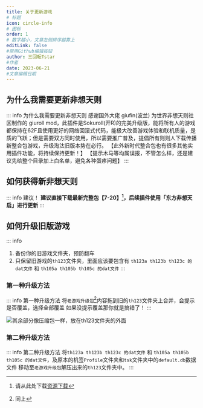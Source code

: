 ```yaml
---
title: 关于更新游戏
# 标题
icon: circle-info
# 图标
order: 1
# 数字越小，文章左侧排序越靠上
editLink: false
#禁用Github编辑按钮
author: 三回転Tstar
#作者
date: 2023-06-21
#文章编辑日期
---
```


## 为什么我需要更新非想天则
::: info 为什么我需要更新非想天则
感谢国外大佬 giufin(波兰) 为世界非想天则社区制作的 giuroll mod，此插件是Sokuroll(开R)的完美升级版，能将所有人的游戏都保持在62F且使用更好的网络回滚式代码，能极大改善游戏体验和联机质量，是质的飞跃；但是需要双方同时使用，所以需要推广普及，提倡所有则则人下载传播新整合包游戏，升级淘汰旧版本势在必行。
【此外新时代整合包也有很多其他实用插件功能，将持续保持更新！】
【提示木马等均属误报，不管怎么样，还是建议先给整个目录加上白名单，避免各种蛋疼问题】 
:::

## 如何获得新非想天则

::: info 建议！
**建议直接下载最新完整包【7-20】[^first]，后续插件使用「东方非想天启」进行更新**
:::

## 如何升级旧版游戏
::: info
1. 备份你的旧游戏文件夹，预防翻车
2. 只保留旧游戏的``` th123 ```文件夹，里面应该要包含有 `th123a th123b th123c 的dat文件` 和 `th105a th105b th105c 的dat文件`
:::

### 第一种升级方法
::: info 第一种升级方法
将```老游戏升级包```[^second]内容拖到旧的```th123```文件夹上合并，会提示是否覆盖，选择全部覆盖
如果没提示覆盖那你就是搞错了！
:::

![其余部分像压缩包一样，放在th123文件夹的外面](https://img.514.live/img/202307212036056.png)


### 第二种升级方法
::: info 第二种升级方法
将`th123a th123b th123c 的dat文件` 和 `th105a th105b th105c 的dat文件`，及原本的机签```Profile```文件夹和```tsk```文件夹中的```default.db```数据文件
移动至```老游戏升级包```解压出来的```th123```文件夹中。
:::





[^first]: 请从此处下载[资源下载](README.md/)
[^second]: 同上